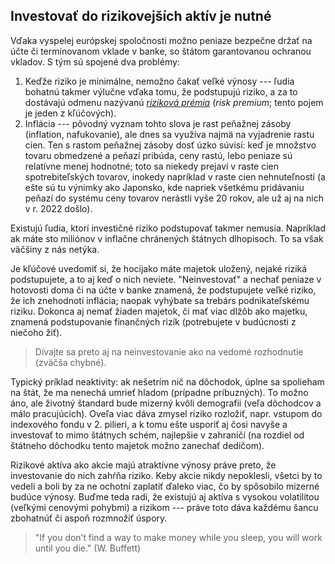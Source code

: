 ## Investovať do rizikovejších aktív je nutné

Vďaka vyspelej európskej spoločnosti možno peniaze bezpečne držať na účte či termínovanom vklade v banke, so štátom garantovanou ochranou vkladov. S tým sú spojené dva problémy:
1. Keďže riziko je minimálne, nemožno čakať veľké výnosy --- ľudia bohatnú takmer výlučne vďaka tomu, že podstupujú riziko, a za to dostávajú odmenu nazývanú [_riziková prémia_](./risk_premia.md) (_risk premium_; tento pojem je jeden z kľúčových).
2. Inflácia --- pôvodný vyznam tohto slova je rast peňažnej zásoby (inflation, nafukovanie), ale dnes sa využíva najmä na vyjadrenie rastu cien. Ten s rastom peňažnej zásoby dosť úzko súvisí: keď je množstvo tovaru obmedzené a peňazí pribúda, ceny rastú, lebo peniaze sú relatívne menej hodnotné; toto sa niekedy prejaví v raste cien spotrebiteľských tovarov, inokedy napríklad v raste cien nehnuteľností (a ešte sú tu výnimky ako Japonsko, kde napriek všetkému pridávaniu peňazí do systému ceny tovarov nerástli vyše 20 rokov, ale už aj na nich v r. 2022 došlo).

Existujú ľudia, ktorí investičné riziko podstupovať takmer nemusia. Napríklad ak máte sto miliónov v inflačne chránených štátnych dlhopisoch. To sa však väčšiny z nás netýka.

Je kľúčové uvedomiť si, že hocijako máte majetok uložený, nejaké riziká podstupujete, a to aj keď o nich neviete. "Neinvestovať" a nechať peniaze v hotovosti doma či na účte v banke znamená, že podstupujete veľké riziko, že ich znehodnotí inflácia; naopak vyhýbate sa trebárs podnikateľskému riziku. Dokonca aj nemať žiaden majetok, či mať viac dlžôb ako majetku, znamená podstupovanie finančných rizík (potrebujete v budúcnosti z niečoho žiť).

>	Dívajte sa preto aj na neinvestovanie ako na vedomé rozhodnutie (zväčša chybné).

Typický príklad neaktivity: ak nešetrím nič na dôchodok, úplne sa spolieham na štát, že ma nenechá umrieť hladom (prípadne príbuzných). To možno áno, ale životný štandard bude mizerný kvôli demografii (veľa dôchodcov a málo pracujúcich). Oveľa viac dáva zmysel riziko rozložiť, napr. vstupom do indexového fondu v 2. pilieri, a k tomu ešte usporiť aj čosi navyše a investovať to mimo štátnych schém, najlepšie v zahraničí (na rozdiel od štátneho dôchodku tento majetok možno zanechať dedičom).

Rizikové aktíva ako akcie majú atraktívne výnosy práve preto, že investovanie do nich zahŕňa riziko. Keby akcie nikdy nepoklesli, všetci by to vedeli a boli by za ne ochotní zaplatiť ďaleko viac, čo by spôsobilo mizerné budúce výnosy. Buďme teda radi, že existujú aj aktíva s vysokou volatilitou (veľkými cenovými pohybmi) a rizikom --- práve toto dáva každému šancu zbohatnúť či aspoň rozmnožiť úspory.

> "If you don’t find a way to make money while you sleep, you will work until you die." (W. Buffett)
